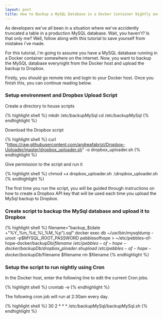 ```yaml
---
layout: post
title: How to Backup a MySQL Database in a Docker Container Nightly and upload it to Dropbox
---
```


As developers we've all been in a situation where we've accidently truncated a table in a production MySQL database. Wait, you haven't? Is that only me? Well, follow along with this tutorial to save yourself from mistakes i've made.

For this tutorial, i'm going to assume you have a MySQL database running in a Docker container somewhere on the internet.  Now, you want to backup the MySQL database everynight from the Docker host and upload the backup to Dropbox.

Firstly, you should go remote into and login to your Docker host.  Once you finish this, you can continue reading below.

### Setup environment and Dropbox Upload Script

Create a directory to house scripts

{% highlight shell %}
mkdir /etc/backupMySql
cd /etc/backupMySql
{% endhighlight %}

Download the Dropbox script

{% highlight shell %}
curl "https://raw.githubusercontent.com/andreafabrizi/Dropbox-Uploader/master/dropbox_uploader.sh" -o dropbox_uploader.sh
{% endhighlight %}

Give permission to the script and run it

{% highlight shell %}
chmod +x dropbox_uploader.sh
.\dropbox_uploader.sh
{% endhighlight %}

The first time you run the script, you will be guided through instructions on how to create a Dropbox API key that will be used each time you upload the MySql backup to Dropbox.

### Create script to backup the MySql database and upload it to Dropbox

{% highlight shell %}
filename="backup_$(date +"%Y_%m_%d_%I_%M_%p").sql"
docker exec db ~/usr/bin/mysqldump -uroot -p$MYSQL_ROOT_PASSWORD pebblesofhope > ~/etc/pebbles-of-hope-docker/backupDb/$filename
~/etc/pebbles-of-hope-docker/backupDb/dropbox_uploader.sh upload ~/etc/pebbles-of-hope-docker/backupDb/$filename $filename
rm $filename
{% endhighlight %}

### Setup the script to run nightly using Cron

In the Docker host, enter the following line to edit the current Cron jobs.

{% highlight shell %}
crontab -e
{% endhighlight %}

The following cron job will run at 2:30am every day.

{% highlight shell %}
30 2 * * * /etc/backupMySql/backupMySql.sh
{% endhighlight %}